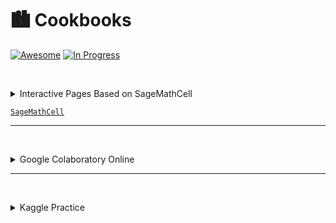 # 🏙 Cookbooks

[![Awesome](https://olgabelitskaya.github.io/badge_awesome.svg)](https://olgabelitskaya.github.io/README.html) [![In Progress](https://olgabelitskaya.github.io/badge_in_progress.svg)](https://olgabelitskaya.github.io/README_ColabKaggle.html)

<br/><details><summary>Interactive Pages Based on SageMathCell</summary>

#### [🌀 sklearn (python)](https://olgabelitskaya.github.io/sklearn_cookbook_sagecells.html)
#### [🌀 sql (python)](https://olgabelitskaya.github.io/sql_cookbook.html)
#### [🌀 sql2 (python)](https://olgabelitskaya.github.io/sql_cookbook2.html)
#### [🌀 opencv (python)](https://olgabelitskaya.github.io/opencv_cookbook_SMC.html)

<br/></details>

[`SageMathCell`](https://sagecell.sagemath.org)

---

<br/><details><summary>Google Colaboratory Online</summary>

#### [📓 tensorflow_cookbook.ipynb](https://colab.research.google.com/drive/1UPT3vUBNdrfHPl33H6FVKRu8Mf-Lc8px)
#### [📓 tensorflow_cookbook2.ipynb](https://colab.research.google.com/drive/1RoHGrTJz4KOiHN1W-UCGzzY5abV3pXLg)
#### [📓 tensorflow_cookbook3.ipynb](https://colab.research.google.com/drive/1UXD9nxTS9s2EGkiRst59NREqX9Eiw3Zp)
#### [📓 keras_cookbook.ipynb](https://colab.research.google.com/drive/16Xh8T4fPuk0AIBjnCo7e9WTrF1PgukoF) 
#### [📓 sklearn_cookbook.ipynb](https://colab.research.google.com/drive/1SzhiPlKpabufNxHuknvktwxPW06utBGC)
#### [📓 sklearn_clusters.ipynb](https://colab.research.google.com/drive/15L-HE9ZZ4SYEluXpyP10zaIVPCYxSmLw)
#### [📓 sql_cookbook.ipynb](https://colab.research.google.com/drive/1eBNz-GA6w0AhdsKHqtxkrIm1bIYk_X9d) 
#### [📓 sql_cookbook2.ipynb](https://colab.research.google.com/drive/1_--QDZPF0mE7Pw4W2Oxm8XPp7VaPXq-M) 
#### [📓 opencv_cookbook.ipynb](https://colab.research.google.com/drive/1GD7Oi1LtFaEi8VOjiBM5cj5ayWpaejaf)

<br/></details>

---

<br/><details><summary> Kaggle Practice</summary>

#### [📓 Sklearn PyR](https://www.kaggle.com/olgabelitskaya/sklearn-pyr)
#### [📓 Sklearn Clusters](https://www.kaggle.com/olgabelitskaya/sklearn-clusters)
#### [📓 Sklearn Practice](https://www.kaggle.com/olgabelitskaya/sklearn-practice)
#### [📓 SQL Cookbook R](https://www.kaggle.com/olgabelitskaya/sql-cookbook-r)
#### [📓 SQL Cookbook](https://www.kaggle.com/olgabelitskaya/sql-cookbook)
#### [📓 SQL Cookbook 2](https://www.kaggle.com/olgabelitskaya/sql-cookbook2)
#### [📓 Sklearn Cookbook](https://www.kaggle.com/olgabelitskaya/sklearn-cookbook)
#### [📓 Keras Cookbook](https://www.kaggle.com/olgabelitskaya/keras-cookbook)
#### [📓 OpenCV Cookbook](https://www.kaggle.com/olgabelitskaya/opencv-cookbook)

<br/></details>
